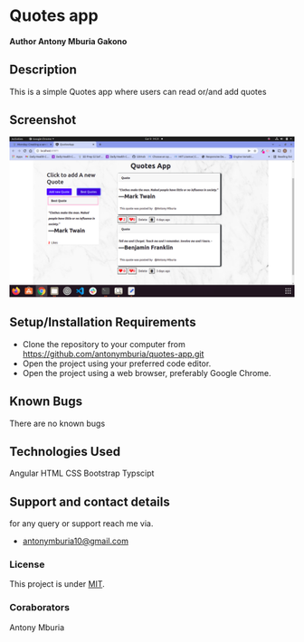 # Quotes app
#### Author Antony Mburia Gakono
## Description
This is a simple Quotes app where users can read or/and add quotes
## Screenshot
<img src="src/assets/images/Screenshot from 2022-02-09 14-31-03.png" alt="">



## Setup/Installation Requirements
* Clone the repository to your computer from 
        https://github.com/antonymburia/quotes-app.git
* Open the project using your preferred code editor.
* Open the project using a web browser, preferably Google Chrome.
## Known Bugs
There are no known bugs
## Technologies Used
Angular
HTML
CSS
Bootstrap
Typscipt
## Support and contact details
for any query or support reach me via.
* antonymburia10@gmail.com
### License
This project is under [MIT](LICENSE).
### Coraborators
Antony Mburia

  